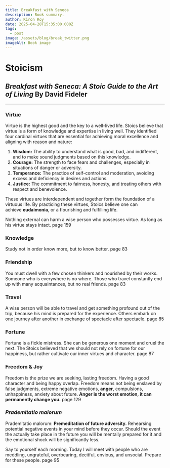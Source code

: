 ```yaml
---
title: Breakfast with Seneca
description: Book summary.
author: Kiron Roy
date: 2025-04-28T15:35:00.000Z
tags:
  - post
image: /assets/blog/break_twitter.png
imageAlt: Book image
---
```

<!--StartFragment-->

# Stoicism

## *Breakfast with Seneca:  A Stoic Guide to the Art of Living* By David Fideler

- - -

### Virtue

Virtue is the highest good and the key to a well-lived life. Stoics believe that virtue is a form of knowledge and expertise in living well. They identified four cardinal virtues that are essential for achieving moral excellence and aligning with reason and nature:

1. **Wisdom:** The ability to understand what is good, bad, and indifferent, and to make sound judgments based on this knowledge.
2. **Courage:** The strength to face fears and challenges, especially in situations of danger or adversity.
3. **Temperance:** The practice of self-control and moderation, avoiding excess and deficiency in desires and actions.
4. **Justice:** The commitment to fairness, honesty, and treating others with respect and benevolence.

These virtues are interdependent and together form the foundation of a virtuous life. By practicing these virtues, Stoics believe one can achieve **eudaimonia**, or a flourishing and fulfilling life.

Nothing external can harm a wise person who possesses virtue. As long as his virtue stays intact. page 159

### Knowledge

Study not in order know more, but to know better. page 83

### Friendship

You must dwell with a few chosen thinkers and nourished by their works. Someone who is everywhere is no where. Those who travel constantly end up with many acquaintances, but no real friends. page 83

### Travel

A wise person will be able to travel and get something profound out of the trip, because his mind is prepared for the experience. Others embark on one journey after another in exchange of spectacle after spectacle. page 85

### Fortune

Fortune is a fickle mistress. She can be generous one moment and cruel the next. The Stoics believed that we should not rely on fortune for our happiness, but rather cultivate our inner virtues and character. page 87

### Freedom & Joy

Freedom is the prize we are seeking, lasting freedom. Having a good character and being happy overlap. Freedom means not being enslaved by false judgments, extreme negative emotions, **anger**, compulsions, unhappiness, anxiety about future. **Anger is the worst emotion, it can permanently change you.** page 129

### *Prademitatio malorum*

Prademitatio malorum: **Premeditation of future adversity.** Rehearsing potential negative events in your mind before they occur. Should the event the actually take place in the future you will be mentally prepared for it and the emotional shock will be significantly less.

Say to yourself each morning. Today I will meet with people who are meddling, ungrateful, overbearing, decitful, envious, and unsocial. Prepare for these people. page 95

<!--EndFragment-->